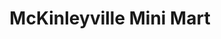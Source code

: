 ---
title: "McKinleyville Mini Mart"
url: /mckinleyville/mckinleyville-mini-mart/
shop: Lebensmittel
---